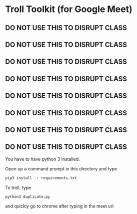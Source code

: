 # Troll Toolkit (for Google Meet)

## DO NOT USE THIS TO DISRUPT CLASS
## DO NOT USE THIS TO DISRUPT CLASS
## DO NOT USE THIS TO DISRUPT CLASS
## DO NOT USE THIS TO DISRUPT CLASS
## DO NOT USE THIS TO DISRUPT CLASS
## DO NOT USE THIS TO DISRUPT CLASS
## DO NOT USE THIS TO DISRUPT CLASS
## DO NOT USE THIS TO DISRUPT CLASS

You have to have python 3 installed.

Open up a command prompt in this directory
and type
```bash
pip3 install -r requirements.txt
```

To troll, type
```bash
python3 duplicate.py
```
and quickly go to chrome after typing in the meet url

